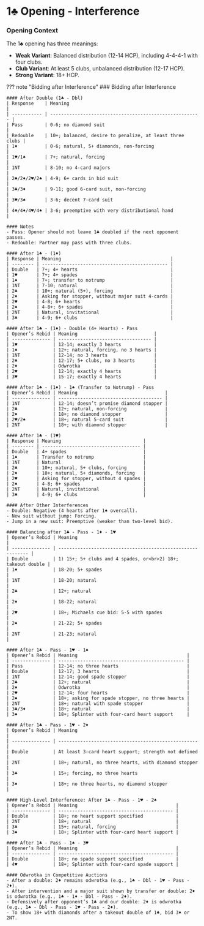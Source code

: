 # 1♣ Opening - Interference

### Opening Context

The 1♣ opening has three meanings:
- **Weak Variant**: Balanced distribution (12-14 HCP), including 4-4-4-1 with four clubs.
- **Club Variant**: At least 5 clubs, unbalanced distribution (12-17 HCP).
- **Strong Variant**: 18+ HCP.

??? note "Bidding after Interference"
    ### Bidding after Interference

    #### After Double (1♣ - Dbl)
    | Response    | Meaning                                                 |
    | ----------- | ------------------------------------------------------- |
    | Pass        | 0-6; no diamond suit                                    |
    | Redouble    | 10+; balanced, desire to penalize, at least three clubs |
    | 1♦          | 0-6; natural, 5+ diamonds, non-forcing                  |
    | 1♥/1♠       | 7+; natural, forcing                                    |
    | 1NT         | 8-10; no 4-card majors                                  |
    | 2♣/2♦/2♥/2♠ | 4-9; 6+ cards in bid suit                               |
    | 3♣/3♦       | 9-11; good 6-card suit, non-forcing                     |
    | 3♥/3♠       | 3-6; decent 7-card suit                                 |
    | 4♣/4♦/4♥/4♠ | 3-6; preemptive with very distributional hand           |

    #### Notes
    - Pass: Opener should not leave 1♣ doubled if the next opponent passes.
    - Redouble: Partner may pass with three clubs.

    #### After 1♣ - (1♦)
    | Response | Meaning                                        |
    | -------- | ---------------------------------------------- |
    | Double   | 7+; 4+ hearts                                  |
    | 1♥       | 7+; 4+ spades                                  |
    | 1♠       | 7+; transfer to notrump                        |
    | 1NT      | 7-10; natural                                  |
    | 2♣       | 10+; natural (5+), forcing                     |
    | 2♦       | Asking for stopper, without major suit 4-cards |
    | 2♥       | 4-8; 6+ hearts                                 |
    | 2♠       | 4-8+; 6+ spades                                |
    | 2NT      | Natural, invitational                          |
    | 3♣       | 4-9; 6+ clubs                                  |

    #### After 1♣ - (1♦) - Double (4+ Hearts) - Pass
    | Opener’s Rebid | Meaning                            |
    | -------------- | ---------------------------------- |
    | 1♥             | 12-14; exactly 3 hearts            |
    | 1♠             | 12+; natural, forcing, no 3 hearts |
    | 1NT            | 12-14; no 3 hearts                 |
    | 2♣             | 12-17; 5+ clubs, no 3 hearts       |
    | 2♦             | Odwrotka                           |
    | 2♥             | 12-14; exactly 4 hearts            |
    | 3♥             | 15-17; exactly 4 hearts            |

    #### After 1♣ - (1♦) - 1♠ (Transfer to Notrump) - Pass
    | Opener’s Rebid | Meaning                                |
    | -------------- | -------------------------------------- |
    | 1NT            | 12-14; doesn’t promise diamond stopper |
    | 2♣             | 12+; natural, non-forcing              |
    | 2♦             | 18+; no diamond stopper                |
    | 2♥/2♠          | 18+; natural 5-card suit               |
    | 2NT            | 18+; with diamond stopper              |

    #### After 1♣ - (1♥)
    | Response | Meaning                              |
    | -------- | ------------------------------------ |
    | Double   | 4+ spades                            |
    | 1♠       | Transfer to notrump                  |
    | 1NT      | Natural                              |
    | 2♣       | 10+; natural, 5+ clubs, forcing      |
    | 2♦       | 10+; natural, 5+ diamonds, forcing   |
    | 2♥       | Asking for stopper, without 4 spades |
    | 2♠       | 4-8; 6+ spades                       |
    | 2NT      | Natural, invitational                |
    | 3♣       | 4-9; 6+ clubs                        |

    #### After Other Interferences
    - Double: Negative (4 hearts after 1♠ overcall).
    - New suit without jump: Forcing.
    - Jump in a new suit: Preemptive (weaker than two-level bid).

    #### Balancing after 1♣ - Pass - 1♦ - 1♥
    | Opener’s Rebid | Meaning                                                     |
    | -------------- | ----------------------------------------------------------- |
    | Double         | 1) 15+; 5+ clubs and 4 spades, or<br>2) 18+; takeout double |
    | 1♠             | 18-20; 5+ spades                                            |
    | 1NT            | 18-20; natural                                              |
    | 2♣             | 12+; natural                                                |
    | 2♦             | 18-22; natural                                              |
    | 2♥             | 18+; Michaels cue bid: 5-5 with spades                      |
    | 2♠             | 21-22; 5+ spades                                            |
    | 2NT            | 21-23; natural                                              |

    #### After 1♣ - Pass - 1♥ - 1♠
    | Opener’s Rebid | Meaning                                        |
    | -------------- | ---------------------------------------------- |
    | Pass           | 12-14; no three hearts                         |
    | Double         | 12-17; 3 hearts                                |
    | 1NT            | 12-14; good spade stopper                      |
    | 2♣             | 12+; natural                                   |
    | 2♦             | Odwrotka                                       |
    | 2♥             | 12-14; four hearts                             |
    | 2♠             | 18+; asking for spade stopper, no three hearts |
    | 2NT            | 18+; natural with spade stopper                |
    | 3♣/3♦          | 18+; natural                                   |
    | 3♠             | 18+; Splinter with four-card heart support     |

    #### After 1♣ - Pass - 1♥ - 2♦
    | Opener’s Rebid | Meaning                                             |
    | -------------- | --------------------------------------------------- |
    | Double         | At least 3-card heart support; strength not defined |
    | 2NT            | 18+; natural, no three hearts, with diamond stopper |
    | 3♣             | 15+; forcing, no three hearts                       |
    | 3♦             | 18+; no three hearts, no diamond stopper            |

    #### High-Level Interference: After 1♣ - Pass - 1♥ - 2♠
    | Opener’s Rebid | Meaning                                    |
    | -------------- | ------------------------------------------ |
    | Double         | 18+; no heart support specified            |
    | 2NT            | 18+; natural                               |
    | 3♣             | 15+; natural, forcing                      |
    | 3♠             | 18+; Splinter with four-card heart support |

    #### After 1♣ - Pass - 1♠ - 3♥
    | Opener’s Rebid | Meaning                                    |
    | -------------- | ------------------------------------------ |
    | Double         | 18+; no spade support specified            |
    | 4♥             | 18+; Splinter with four-card spade support |

    #### Odwrotka in Competitive Auctions
    - After a double: 2♦ remains odwrotka (e.g., 1♣ - Dbl - 1♥ - Pass - 2♦).
    - After intervention and a major suit shown by transfer or double: 2♦ is odwrotka (e.g., 1♣ - 1♦ - Dbl - Pass - 2♦).
    - Defensively after opponent’s 1♣ and our double: 2♦ is odwrotka (e.g., 1♣ - Dbl - Pass - 1♥ - Pass - 2♦).
    - To show 18+ with diamonds after a takeout double of 1♣, bid 3♦ or 2NT.